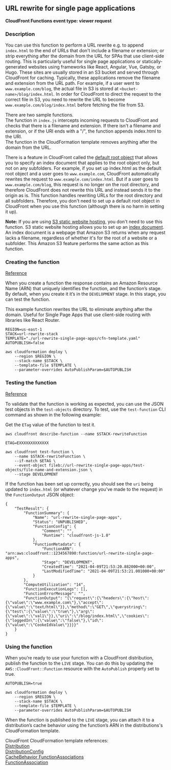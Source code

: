 ## URL rewrite for single page applications

**CloudFront Functions event type: viewer request**

### Description

You can use this function to perform a URL rewrite e.g. to append `index.html` to the end of URLs that don't include a filename or extension; or strip everything after the domain from the URL for SPAs that use client-side routing. This is particularly useful for single page applications or statically-generated websites using frameworks like React, Angular, Vue, Gatsby, or Hugo. These sites are usually stored in an S3 bucket and served through CloudFront for caching. Typically, these applications remove the filename and extension from the URL path. For example, if a user went to `www.example.com/blog`, the actual file in S3 is stored at `<bucket-name>/blog/index.html`. In order for CloudFront to direct the request to the correct file in S3, you need to rewrite the URL to become `www.example.com/blog/index.html` before fetching the file from S3.  

There are two sample functions.  
The function in `index.js` intercepts incoming requests to CloudFront and checks that there is a filename and extension. If there isn't a filename and extension, or if the URI ends with a "/", the function appends index.html to the URI.  
The function in the CloudFormation template removes anything after the domain from the URL.

There is a feature in CloudFront called the [default root object](https://docs.aws.amazon.com/AmazonCloudFront/latest/DeveloperGuide/DefaultRootObject.html) that allows you to specify an index document that applies to the root object only, but not on any subfolders. For example, if you set up index.html as the default root object and a user goes to `www.example.com`, CloudFront automatically rewrites the request to `www.example.com/index.html`. But if a user goes to `www.example.com/blog`, this request is no longer on the root directory, and therefore CloudFront does not rewrite this URL and instead sends it to the origin as is. This function handles rewriting URLs for the root directory and all subfolders. Therefore, you don't need to set up a default root object in CloudFront when you use this function (although there is no harm in setting it up).

**Note:** If you are using [S3 static website hosting](https://docs.aws.amazon.com/AmazonS3/latest/dev/WebsiteHosting.html), you don't need to use this function. S3 static website hosting allows you to set up an [index document](https://docs.aws.amazon.com/AmazonS3/latest/dev/IndexDocumentSupport.html). An index document is a webpage that Amazon S3 returns when any request lacks a filename, regardless of whether it's for the root of a website or a subfolder. This Amazon S3 feature performs the same action as this function.

### Creating the function

[Reference](https://docs.aws.amazon.com/AWSCloudFormation/latest/UserGuide/aws-resource-cloudfront-function.html)

When you create a function the response contains an Amazon Resource Name (ARN) that uniquely identifies the function, and the function’s stage. By default, when you create it it’s in the `DEVELOPMENT` stage. In this stage, you can test the function.  

This example function rewrites the URL to eliminate anything after the domain. Useful for Single Page Apps that use client-side routing with libraries like React Router.
```shell
REGION=us-east-1
STACK=url-rewrite-stack
TEMPLATE="./url-rewrite-single-page-apps/cfn-template.yaml"
AUTOPUBLISH=false

aws cloudformation deploy \
    --region $REGION \
    --stack-name $STACK \
    --template-file $TEMPLATE \
    --parameter-overrides AutoPublishParam=$AUTOPUBLISH
```

### Testing the function

[Reference](https://docs.aws.amazon.com/AmazonCloudFront/latest/DeveloperGuide/test-function.html)

To validate that the function is working as expected, you can use the JSON test objects in the `test-objects` directory. To test, use the `test-function` CLI command as shown in the following example:

Get the `ETag` value of the function to test it.
```shell
aws cloudfront describe-function --name $STACK-rewriteFunction
```

```shell
ETAG=EXXXXXXXXXXXXX

aws cloudfront test-function \
    --name $STACK-rewriteFunction \
    --if-match $ETAG \
    --event-object fileb://url-rewrite-single-page-apps/test-objects/file-name-and-extension.json \
    --stage DEVELOPMENT
```

If the function has been set up correctly, you should see the `uri` being updated to `index.html` (or whatever change you've made to the request) in the `FunctionOutput` JSON object:
```
{
    "TestResult": {
        "FunctionSummary": {
            "Name": "url-rewrite-single-page-apps",
            "Status": "UNPUBLISHED",
            "FunctionConfig": {
                "Comment": "",
                "Runtime": "cloudfront-js-1.0"
            },
            "FunctionMetadata": {
                "FunctionARN": "arn:aws:cloudfront::1234567890:function/url-rewrite-single-page-apps",
                "Stage": "DEVELOPMENT",
                "CreatedTime": "2021-04-09T21:53:20.882000+00:00",
                "LastModifiedTime": "2021-04-09T21:53:21.001000+00:00"
            }
        },
        "ComputeUtilization": "14",
        "FunctionExecutionLogs": [],
        "FunctionErrorMessage": "",
        "FunctionOutput": "{\"request\":{\"headers\":{\"host\":{\"value\":\"www.example.com\"},\"accept\":{\"value\":\"text/html\"}},\"method\":\"GET\",\"querystring\":{\"test\":{\"value\":\"true\"},\"arg\":{\"value\":\"val1\"}},\"uri\":\"/blog/index.html\",\"cookies\":{\"loggedIn\":{\"value\":\"false\"},\"id\":{\"value\":\"CookeIdValue\"}}}}"
    }
}
```

### Using the function

When you’re ready to use your function with a CloudFront distribution, publish the function to the `LIVE` stage. You can do this by updating the `AWS::CloudFront::Function` resource with the `AutoPublish` property set to true. 

```shell
AUTOPUBLISH=true

aws cloudformation deploy \
    --region $REGION \
    --stack-name $STACK \
    --template-file $TEMPLATE \
    --parameter-overrides AutoPublishParam=$AUTOPUBLISH
```

When the function is published to the `LIVE` stage, you can attach it to a distribution’s cache behavior using the function’s ARN in the distributions's CloudFormation template.

CloudFront CloudFormation template references:  
[Distribution](https://docs.aws.amazon.com/AWSCloudFormation/latest/UserGuide/aws-resource-cloudfront-distribution.html)  
[DistributionConfig](https://docs.aws.amazon.com/AWSCloudFormation/latest/UserGuide/aws-properties-cloudfront-distribution-distributionconfig.html)  
[CacheBehavior FunctionAssociations](https://docs.aws.amazon.com/AWSCloudFormation/latest/UserGuide/aws-properties-cloudfront-distribution-cachebehavior.html#cfn-cloudfront-distribution-cachebehavior-functionassociations)  
[FunctionAssociation](https://docs.aws.amazon.com/AWSCloudFormation/latest/UserGuide/aws-properties-cloudfront-distribution-functionassociation.html)  
